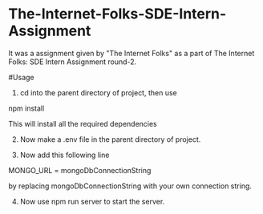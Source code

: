 # The-Internet-Folks-SDE-Intern-Assignment
It was a assignment given by "The Internet Folks" as a part of The Internet Folks: SDE Intern Assignment round-2.


#Usage
1. cd into the parent directory of project, then use

  npm install
  
This will install all the required dependencies

2. Now make a .env file in the parent directory of project.

3. Now add this following line

MONGO_URL = mongoDbConnectionString

by replacing mongoDbConnectionString with your own connection string.

4. Now use
  npm run server
to start the server.

